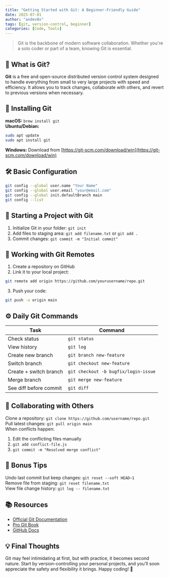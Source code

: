 ```yaml
---
title: "Getting Started with Git: A Beginner-Friendly Guide"
date: 2025-07-01
author: "andev0x"
tags: [git, version-control, beginner]
categories: [Code, Tools]
---
```


> Git is the backbone of modern software collaboration. Whether you're a solo coder or part of a team, knowing Git is essential.

## 🚀 What is Git?

**Git** is a free and open-source distributed version control system designed to handle everything from small to very large projects with speed and efficiency. It allows you to track changes, collaborate with others, and revert to previous versions when necessary.

## 🔧 Installing Git

**macOS:** `brew install git`  
**Ubuntu/Debian:**  
```bash
sudo apt update
sudo apt install git
```  
**Windows:** Download from [https://git-scm.com/download/win](https://git-scm.com/download/win)

## 🛠️ Basic Configuration

```bash
git config --global user.name "Your Name"
git config --global user.email "your@email.com"
git config --global init.defaultBranch main
git config --list
```

## 📁 Starting a Project with Git

1. Initialize Git in your folder: `git init`  
2. Add files to staging area: `git add filename.txt` or `git add .`  
3. Commit changes: `git commit -m "Initial commit"`

## 🔄 Working with Git Remotes

1. Create a repository on GitHub  
2. Link it to your local project:  
```bash
git remote add origin https://github.com/yourusername/repo.git
```  
3. Push your code:  
```bash
git push -u origin main
```

## ⚙️ Daily Git Commands

| Task                     | Command                               |
|--------------------------|----------------------------------------|
| Check status             | `git status`                           |
| View history             | `git log`                              |
| Create new branch        | `git branch new-feature`               |
| Switch branch            | `git checkout new-feature`             |
| Create + switch branch   | `git checkout -b bugfix/login-issue`  |
| Merge branch             | `git merge new-feature`                |
| See diff before commit   | `git diff`                             |

## 🤝 Collaborating with Others

Clone a repository: `git clone https://github.com/username/repo.git`  
Pull latest changes: `git pull origin main`  
When conflicts happen:  
1. Edit the conflicting files manually  
2. `git add conflict-file.js`  
3. `git commit -m "Resolved merge conflict"`

## 🧪 Bonus Tips

Undo last commit but keep changes: `git reset --soft HEAD~1`  
Remove file from staging: `git reset filename.txt`  
View file change history: `git log -- filename.txt`

## 📚 Resources

- [Official Git Documentation](https://git-scm.com/doc)  
- [Pro Git Book](https://git-scm.com/book/en/v2)  
- [GitHub Docs](https://docs.github.com/)

## 💡 Final Thoughts

Git may feel intimidating at first, but with practice, it becomes second nature. Start by version-controlling your personal projects, and you’ll soon appreciate the safety and flexibility it brings. Happy coding! 🚀
